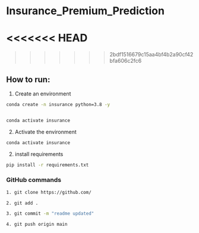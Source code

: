 # Insurance_Premium_Prediction

<<<<<<< HEAD
=======

>>>>>>> 2bdf1516679c15aa4bf4b2a90cf42bfa606c2fc6

## How to run:

1. Create an environment

```bash
conda create -n insurance python=3.8 -y


conda activate insurance

```

2. Activate the environment

```bash
conda activate insurance
```


2. install requirements

```bash
pip install -r requirements.txt
```


### GitHub commands

```bash
1. git clone https://github.com/
```

```bash
2. git add .
```
```bash
3. git commit -m "readme updated"
```

```bash
4. git push origin main
```

